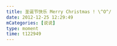 ```yaml
---
title: 圣诞节快乐 Merry Christmas ! \^O^/
date: 2012-12-25 12:29:49
mCategories: [说说]
type: moment
time: t122949
---
```


